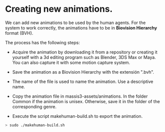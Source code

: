 # Creating new animations.

We can add new animations to be used by the human agents. For the system to work correctly, the animations have to be in **Biovision Hierarchy** format (BVH). 

The process has the following steps:

* Acquire the animation by downloading it from a repository or creating it yourself with a 3d editing program such as Blender, 3DS Max or Maya. You can also capture it with some motion capture system.

* Save the animation as a Biovision Hierarchy with the extensión ".bvh".

* The name of the file is used to name the animation. Use a descriptive name.
* Copy the animation file in massis3-assets/animations. In the folder Common if the animation is unisex. Otherwise, save it in the folder of the corresponding genre.
* Execute the script makehuman-build.sh to export the animation.

```bash
> sudo ./makehuman-build.sh
```